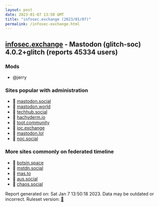 ```yaml
---
layout: post
date: 2023-01-07 13:50 GMT
title: "infosec.exchange (2023/01/07)"
permalink: /infosec-exchange.html
---
```



## [infosec.exchange](https://infosec.exchange) - Mastodon (glitch-soc) 4.0.2+glitch (reports 45334 users)

### Mods
 * @jerry

### Sites popular with administration

* 🐘 [mastodon.social](/mastodon-social.html)
* 🐘 [mastodon.world](/mastodon-world.html)
* 🐘 [techhub.social](/techhub-social.html)
* 🐘 [hachyderm.io](/hachyderm-io.html)
* 🐘 [toot.community](/toot-community.html)
* 🐘 [ioc.exchange](/ioc-exchange.html)
* 🐘 [mastodon.lol](/mastodon-lol.html)
* 🐘 [noc.social](/noc-social.html)

### More sites commonly on federated timeline

* 🐘 [botsin.space](/botsin-space.html)
* 🐘 [mstdn.social](/mstdn-social.html)
* 🐘 [mas.to](/mas-to.html)
* 🐘 [aus.social](/aus-social.html)
* 🐘 [chaos.social](/chaos-social.html)

Report generated on: Sat Jan  7 13:50:18 2023. Data may be outdated or incorrect.
Ruleset version: [🏀](/version-basketball)
